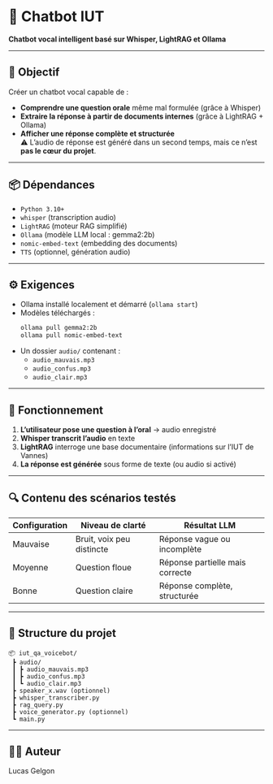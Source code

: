 # 🧠 Chatbot IUT
**Chatbot vocal intelligent basé sur Whisper, LightRAG et Ollama**

---

## 🎯 Objectif  
Créer un chatbot vocal capable de :
- **Comprendre une question orale** même mal formulée (grâce à Whisper)
- **Extraire la réponse à partir de documents internes** (grâce à LightRAG + Ollama)
- **Afficher une réponse complète et structurée**  
⚠️ L’audio de réponse est généré dans un second temps, mais ce n’est **pas le cœur du projet**.

---

## 📦 Dépendances

- `Python 3.10+`
- `whisper` (transcription audio)
- `LightRAG` (moteur RAG simplifié)
- `Ollama` (modèle LLM local : gemma2:2b)
- `nomic-embed-text` (embedding des documents)
- `TTS` (optionnel, génération audio)

---

## ⚙️ Exigences

- Ollama installé localement et démarré (`ollama start`)
- Modèles téléchargés :
  ```bash
  ollama pull gemma2:2b
  ollama pull nomic-embed-text
  ```
- Un dossier `audio/` contenant :
  - `audio_mauvais.mp3`
  - `audio_confus.mp3`
  - `audio_clair.mp3`

---

## 🧪 Fonctionnement

1. **L’utilisateur pose une question à l’oral** → audio enregistré
2. **Whisper transcrit l’audio** en texte
3. **LightRAG** interroge une base documentaire (informations sur l’IUT de Vannes)
4. **La réponse est générée** sous forme de texte (ou audio si activé)

---

## 🔍 Contenu des scénarios testés

| Configuration | Niveau de clarté | Résultat LLM |
|---------------|------------------|------------------|
| Mauvaise      | Bruit, voix peu distincte | Réponse vague ou incomplète |
| Moyenne       | Question floue   | Réponse partielle mais correcte |
| Bonne         | Question claire  | Réponse complète, structurée |

---

## 📁 Structure du projet

```
📦 iut_qa_voicebot/
 ┣ audio/
 ┃ ┣ audio_mauvais.mp3
 ┃ ┣ audio_confus.mp3
 ┃ ┗ audio_clair.mp3
 ┣ speaker_x.wav (optionnel)
 ┣ whisper_transcriber.py
 ┣ rag_query.py
 ┣ voice_generator.py (optionnel)
 ┗ main.py
```

---

## 👨‍💻 Auteur

Lucas Gelgon  

